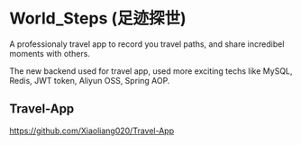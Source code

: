 # World_Steps (足迹探世)
A professionaly travel app to record you travel paths, and share incredibel moments with others.

The new backend used for travel app, used more exciting techs like MySQL, Redis, JWT token, Aliyun OSS, Spring AOP.

## Travel-App
https://github.com/Xiaoliang020/Travel-App
